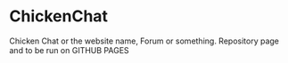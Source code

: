 # ChickenChat
Chicken Chat or the website name, Forum or something. Repository page and to be run on GITHUB PAGES
